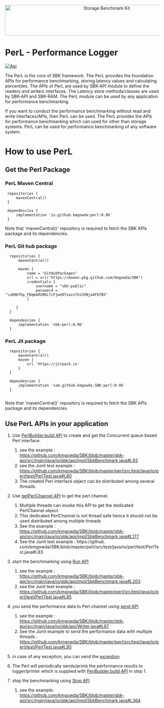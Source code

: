 <!--
Copyright (c) KMG. All Rights Reserved.

Licensed under the Apache License, Version 2.0 (the "License");
you may not use this file except in compliance with the License.
You may obtain a copy of the License at

    http://www.apache.org/licenses/LICENSE-2.0
-->

<p align="center">
    <a href="https://kmgowda.github.io/SBK/perl?from=SBK">
        <img src="images/perl-no-background.png" alt="Storage Benchmark Kit" width="650" height="100">
    </a>
</p>

# PerL - Performance Logger

[![Api](https://img.shields.io/badge/PerL-API-brightgreen)](https://kmgowda.github.io/SBK/perl/javadoc/index.html)

The PerL is the core of SBK framework. The PerL provides the foundation APIs for performance benchmarking, storing 
latency values and calculating percentiles. The APIs of PerL are used by SBK-API module to define the readers and writers 
interfaces. The Latency store methods/classes are used by SBK-API and SBK-RAM. The PerL module can be used by any 
application for performance benchmarking.

If you want to conduct the performance benchmarking without read and write interfaces/APIs, then PerL can be used.
The PerL provides the APIs for performance benchmarking which can used for other than storage systems. PerL can be used 
for performance benchmarking of any software system.

# How to use PerL

## Get the Perl Package

### PerL Maven Central

   ```
    repositories {
        mavenCentral()
    }

    dependencies {
        implementation 'io.github.kmgowda:perl:0.96'
    }
   ```
  Note that 'mavenCentral()' repository is required to fetch the SBK APIs package and its dependencies.
 
### PerL Git hub package

  ```
    repositories {
        mavenCentral()

        maven {
            name = "GitHubPackages"
            url = uri("https://maven.pkg.github.com/kmgowda/SBK")
            credentials {
                username = "sbk-public"
                password = "\u0067hp_FBqmGRV6KLTcFjwnDTvozvlhs3VNja4F67B5"
            }   
   
       }
    }

    dependencies {
        implementation 'sbk:perl:0.96'
    }

   ```

### PerL Jit package

  ```
    repositories {
        mavenCentral()
        maven {
            url 'https://jitpack.io'
        }
    }

    dependencies {
        implementation 'com.github.kmgowda.SBK:perl:0.96'
    }
   
   ```

Note that 'mavenCentral()' repository is required to fetch the SBK APIs package and its dependencies.


## Use PerL APIs in your application
1. Use [PerlBuilder.build API](https://kmgowda.github.io/SBK/perl/javadoc/io/perl/api/impl/PerlBuilder.html) to create and get the Concurrent queue based Perl interface.
   1. see the example : https://github.com/kmgowda/SBK/blob/master/sbk-api/src/main/java/io/sbk/api/impl/SbkBenchmark.java#L93   
   2. see the Junit test example : https://github.com/kmgowda/SBK/blob/master/perl/src/test/java/io/perl/test/PerlTest.java#L80
   3. The created Perl interface object can be distributed among several threads.  

2. Use [getPerlChannel API](https://kmgowda.github.io/SBK/perl/javadoc/io/perl/api/GetPerlChannel.html#getPerlChannel()) 
   to get the perl channel.
   1. Multiple threads can invoke this API to get the dedicated PerlChannel object.
   2. This dedicated PerlChannel is not thread safe hence it should not be used distributed among multiple threads
   3. See the example : https://github.com/kmgowda/SBK/blob/master/sbk-api/src/main/java/io/sbk/api/impl/SbkBenchmark.java#L177
   4. See the Junit test example : https://github. com/kmgowda/SBK/blob/master/perl/src/test/java/io/perl/test/PerlTest.java#L83 

3. start the benchmarking using [Run API](https://kmgowda.github.io/SBK/perl/javadoc/io/perl/api/RunBenchmark.html) 
   1. see the example : https://github.com/kmgowda/SBK/blob/master/sbk-api/src/main/java/io/sbk/api/impl/SbkBenchmark.java#L203
   2. see the Junit test example : https://github.com/kmgowda/SBK/blob/master/perl/src/test/java/io/perl/test/PerlTest.java#L85
   
4. you send the performance data to Perl channel using [send API](https://kmgowda.github.io/SBK/perl/javadoc/io/perl/api/PerlChannel.html)
   1. see the example : https://github.com/kmgowda/SBK/blob/master/sbk-api/src/main/java/io/sbk/api/Writer.java#L97
   2. See the Junit example to send the performance data with multiple threads : https://github.com/kmgowda/SBK/blob/master/perl/src/test/java/io/perl/test/PerlTest.java#L95
   
5. in case of any exception, you can send the [exception](https://kmgowda.github.io/SBK/perl/javadoc/io/perl/exception/ExceptionHandler.html)

6. The Perl will periodically sends/prints the performance results to logger/printer which is supplied with 
   [PerlBuilder.build API](https://kmgowda.github.io/SBK/perl/javadoc/io/perl/api/impl/PerlBuilder.html#build(io.perl.logger.PerformanceLogger,io.perl.logger.ReportLatency,io.time.Time,io.perl.config.PerlConfig,java.util.concurrent.ExecutorService)) in step 1.

7. stop the benchmarking using [Stop API](https://kmgowda.github.io/SBK/perl/javadoc/io/perl/api/Perl.html)
   1. see the example: https://github.com/kmgowda/SBK/blob/master/sbk-api/src/main/java/io/sbk/api/impl/SbkBenchmark.java#L364
   
